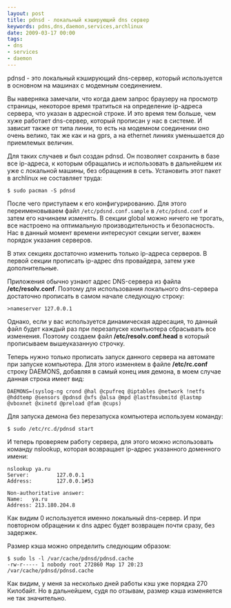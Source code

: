 ```yaml
---
layout: post
title: pdnsd - локальный кэширующий dns сервер
keywords: pdns,dns,daemon,services,archlinux
date: 2009-03-17 00:00
tags:
- dns
- services
- daemon
---
```

pdnsd - это локальный кэширующий dns-сервер, который используется в основном на машинах с модемным соединением.

Вы наверняка замечали, что когда даем запрос браузеру на просмотр страницы, некоторое время тратиться на определение ip-адреса сервера, что указан в адресной строке. И это время тем больше, чем хуже работает dns-сервер, который прописан у нас в системе. И зависит также от типа линии, то есть на модемном соединении оно очень велико, так же как и на gprs, а на ethernet линиях уменьшается до приемлемых величин.

Для таких случаев и был создан pdnsd. Он позволяет сохранить в базе все ip-адреса, к которым обращались и использовать в дальнейшем их уже с локальной машины, без обращения в сеть. Установить этот пакет в archlinux не составляет труда:

    $ sudo pacman -S pdnsd

После чего приступаем к его конфигурированию. Для этого переименовываем файл <code>/etc/pdsnd.conf.sample</code> в <code>/etc/pdsnd.conf</code> и затем его начинаем изменять. В секции global можно ничего не трогать, все настроено на оптимальную производительность и безопасность. Нас в данный момент времени интересуют секции server, важен порядок указания серверов.

В этих секциях достаточно изменить только ip-адреса серверов. В первой секции прописать ip-адрес dns провайдера, затем уже дополнительные.

Приложения обычно узнают адрес DNS-сервера из файла <strong>/etc/resolv.conf</strong>. Поэтому для использования локального dns-сервера достаточно прописать в самом начале следующую строку:

    >nameserver 127.0.0.1

Однако, если у вас используется динамическая адресация, то данный файл будет каждый раз при перезапуске компьютера сбрасывать все изменения. Поэтому создаем файл <strong>/etc/resolv.conf.head</strong> в который прописываем вышеуказанную строчку.

Теперь нужно только прописать запуск данного сервера на автомате при запуске компьютера. Для этого изменяем в файле <strong>/etc/rc.conf</strong> строку DAEMONS, добавляя в самый конец имя демона, в моем случае данная строка имеет вид:

    DAEMONS=(syslog-ng crond @hal @cpufreq @iptables @network !netfs @hddtemp @sensors @pdnsd @xfs @alsa @mpd @lastfmsubmitd @lastmp @vboxnet @xinetd @preload @fam @cups)

Для запуска демона без перезапуска компьютера используем команду:

    $ sudo /etc/rc.d/pdnsd start

И теперь проверяем работу сервера, для этого можно использовать команду nslookup, которая возвращает ip-адрес указанного доменного имени:

    nslookup ya.ru
    Server:         127.0.0.1
    Address:        127.0.0.1#53

    Non-authoritative answer:
    Name:   ya.ru
    Address: 213.180.204.8

Как видим 0 используется именно локальный dns-сервер. И при повторном обращении к dns адрес будет возвращен почти сразу, без задержек.

Размер кэша можно определить следующим образом:

    $ sudo ls -l /var/cache/pdnsd/pdnsd.cache
    -rw-r----- 1 nobody root 272860 Мар 17 20:23 /var/cache/pdnsd/pdnsd.cache

Как видим, у меня за несколько дней работы кэш уже порядка 270 Килобайт. Но в дальнейшем, судя по отзывам, размер кэша изменяется не так значительно.
